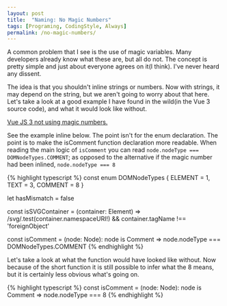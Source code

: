 ```yaml
---
layout: post
title:  "Naming: No Magic Numbers"
tags: [Programing, CodingStyle, Always]
permalink: /no-magic-numbers/
---
```


A common problem that I see is the use of magic variables.  Many developers already know what these are, but all do not. The concept is pretty simple and just about everyone agrees on it(I think). I've never heard any dissent.  

The idea is that you shouldn't inline strings or numbers.  Now with strings, it may depend on the string, but we aren't going to worry about that here.  Let's take a look at a good example I have found in the wild(in the Vue 3 source code), and what it would look like without.

[Vue JS 3 not using magic numbers.]( https://github.com/tbeckenhauer/vue-next/blob/9036f88d8304a3455265f1ecd86ec8f4a5ea4715/packages/runtime-core/src/hydration.ts#L28 )

See the example inline below.  The point isn't for the enum declaration. The point is to make the isComment function declaration more readable. When reading the main logic of `isComment` you can read `node.nodeType === DOMNodeTypes.COMMENT`; as opposed to the alternative if the magic number had been inlined, `node.nodeType === 8`

{% highlight typescript %}
const enum DOMNodeTypes {
    ELEMENT = 1,
    TEXT = 3,
    COMMENT = 8
}

let hasMismatch = false

const isSVGContainer = (container: Element) =>
    /svg/.test(container.namespaceURI!) && container.tagName !== 'foreignObject'

const isComment = (node: Node): node is Comment =>
    node.nodeType === DOMNodeTypes.COMMENT
{% endhighlight %}

Let's take a look at what the function would have looked like without. Now because of the short function it is still possible to infer what the 8 means, but it is certainly less obvious what's going on.

{% highlight typescript %}
const isComment = (node: Node): node is Comment =>
    node.nodeType === 8
{% endhighlight %}

